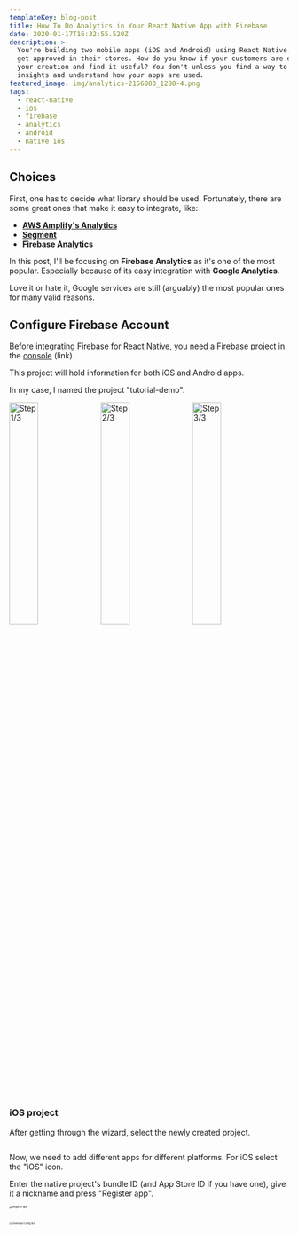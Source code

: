 ```yaml
---
templateKey: blog-post
title: How To Do Analytics in Your React Native App with Firebase
date: 2020-01-17T16:32:55.520Z
description: >-
  You're building two mobile apps (iOS and Android) using React Native. The apps
  get approved in their stores. How do you know if your customers are enjoying
  your creation and find it useful? You don't unless you find a way to get
  insights and understand how your apps are used.
featured_image: img/analytics-2156083_1280-4.png
tags:
  - react-native
  - ios
  - firebase
  - analytics
  - android
  - native ios
---
```


## Choices

First, one has to decide what library should be used. Fortunately, there are some great ones that make it easy to integrate, like:

- [**AWS Amplify's Analytics**](https://aws-amplify.github.io/docs/js/analytics)
- [**Segment**](https://segment.com/docs/connections/sources/catalog/libraries/mobile/react-native/)
- **Firebase Analytics**

In this post, I'll be focusing on **Firebase Analytics** as it's one of the most popular. Especially because of its easy integration with **Google Analytics**.

Love it or hate it, Google services are still (arguably) the most popular ones for many valid reasons.




## Configure Firebase Account

Before integrating Firebase for React Native, you need a Firebase project in the [console](https://console.firebase.google.com/) (link).

This project will hold information for both iOS and Android apps.

In my case, I named the project "tutorial-demo".

<img src="https://thepracticaldev.s3.amazonaws.com/i/n66h20c0jo9l7wqlplt4.png" alt="Step 1/3" style="width:32%" /> 

<img src="https://thepracticaldev.s3.amazonaws.com/i/q4ltod2rvy2ka4sx58ix.png" alt="Step 2/3" style="width:32%" />

<img src="https://thepracticaldev.s3.amazonaws.com/i/pmkk4nho3xk6y7dj55ao.png" alt="Step 3/3" style="width:32%" />



### iOS project

After getting through the wizard, select the newly created project.

<img src="https://thepracticaldev.s3.amazonaws.com/i/hjjiy3ozue2zb4jbujsc.png" alt="" style="zoom:50%;" />



Now, we need to add different apps for different platforms. For iOS select the "iOS" icon.

Enter the native project's bundle ID (and App Store ID if you have one), give it a nickname and press "Register app".

<img src="https://thepracticaldev.s3.amazonaws.com/i/3p16we3pl1yikgdz8u0i.png" alt="Register app" style="zoom:33%; width:50%; height:90px" />

<img src="https://thepracticaldev.s3.amazonaws.com/i/l6ajy1s7oippvnno8zuq.png" alt="Download config file" style="zoom: 30%; width: 50%;" />



The Firebase console provides a `GoogleService-Info.plist` file. 

This contains a set of credentials for iOS devices to use when authenticating with your Firebase project.

Download the "GoogleService-Info.plist" presented in the second step and add it to the iOS native project. 

Don't forget to select the correct target if you're having multiple targets. Also, don't forget to select "Copy items if needed".

<img src="https://thepracticaldev.s3.amazonaws.com/i/z6vz1xs416stvd4q2rse.png" alt="" style="zoom:50%;width:50%" />

<img src="https://thepracticaldev.s3.amazonaws.com/i/lz0zifox7soy91nsg06h.png" alt="" style="zoom:50%;width:50%" />



**Note**: Open "GoogleService-Info.plist" and enable analytics by setting "YES" the key "IS_ANALYTICS_ENABLED".

![IS_ANALYTICS_ENABLED](https://thepracticaldev.s3.amazonaws.com/i/w43ht5y8l0q39d4jih4n.png)

The 3rd step is not relevant for us, as we are covered by the firebase package that will add the pods for us.

The 4th step is something that we can add later. For now, let's finish with Firebase console configurations.



### Android project

The android side of things is very similar.

Go to the project homepage and select the "Android" icon. 

<img src="https://thepracticaldev.s3.amazonaws.com/i/y88ph232jbqfda78895s.png" alt="Step 1" style="zoom:100%;width:45%;" />

<img src="https://thepracticaldev.s3.amazonaws.com/i/r0vqh8gi5p4ys2ybamuw.png" alt="Step 2" style="zoom:100%;width:45%;" />

Here, we have again a config file - this time called "google-services.json". 

Add it to the native project inside the "app" folder from the android project folder.




## Install and Configure Firebase Analytics package

For React Native, there is the official Firebase package: [https://invertase.io/oss/react-native-firebase/](https://invertase.io/oss/react-native-firebase/)

It contains all the Firebase services and we'll be installing and using the *[Analytics](https://invertase.io/oss/react-native-firebase/v6/analytics)* one.



Install the core and analytics packages:

```bash
yarn add @react-native-firebase/app
yarn add @react-native-firebase/analytics
```

Assuming the React Native version is >= 0.60, the module should be automatically linked to your project.

If not, you need to manually integrate the `app` module into your project. See the following steps for [Android](https://invertase.io/oss/react-native-firebase/v6/app/android) and [iOS](https://invertase.io/oss/react-native-firebase/v6/app/ios) for more information on manual linking.



Install the pods for the iOS app:

    cd ios && pod install && cd ..

**iOS**: I noticed that after integrating the firebase package I needed to do some extra steps to make it work:

 - clear the "Derived Data" 
 - clean the project
 - remove the existing app from the simulator/testing device

**Android:** In case the build or the gradle syncing is failing - it happened to me in one occasion, this is what I modified. 
 I think it has to do with auto-linking failing for some reason.

 *android/build.gradle*

 ```groovy
 buildscript {
 		// ...
     dependencies {
 				// ...
         classpath 'com.google.gms:google-services:4.3.2' // <---
     }
 }
 ```

 *android/app/build.gradle*

 ```groovy
 dependencies {
 		// ...
     implementation 'com.google.firebase:firebase-analytics:17.2.0' // <---
 		// ...
 }
 // ...
 
 apply plugin: 'com.android.application'        // <---
 apply plugin: 'com.google.gms.google-services' // <---
 ```



## Analytics layer


### Automatic events

Just by integrating the Analytics package there are some events that are collected automatically like:

*first_open, user_engagement, app_clear_data .* 

More details are provided here: [https://support.google.com/firebase/answer/6317485](https://support.google.com/firebase/answer/6317485)

### Custom events

What's cool about this package is that it provides predefined methods for different use cases depending on the nature of your app (e-commerce, games, etc.), but also bare-bones functions to customize your own event loggings.

Long story short, what we can do using react-native-firebase is:

- Log custom events

  ```javascript
  await analytics().logEvent("event_name", {"key_1": "value_1", "key_2": "value_2"});
  ```

  

- Log the opening of the app

  ```js
  await firebase.analytics().logAppOpen();
  ```

  

- Log the sign in/sign up event

  ```javascript
  await firebase.analytics().logLogin({
    method: 'facebook',
  });
  
  await firebase.analytics().logSignUp({
    method: 'facebook',
  });
  ```

> Behind the scenes, these specific events (logAppOpen, logLogin, logSignUp) are using the logEvent method specifying the key and some properties for you.



- Set user properties

  ```javascript
  await analytics().setUserId("id");
  await analytics().setUserProperty('email', email); // <--- DON'T DO THIS !!!
  await analytics().setUserProperties('account', {
  	'subscription': 'premium'
  });
  ```

  > It is highly recommended not to send any fragile and secret data to firebase (emails, passwords, names, etc.) - not even hashed.



- Tracking screens

  ```javascript
  await analytics().setCurrentScreen("screen_name", "screen_name");
  ```

  

And these are just a bunch of them. [**Here**](https://invertase.io/oss/react-native-firebase/v6/analytics/reference/module#logViewItem) are all the supported methods.




## Integrating it in your project and use cases

Now, to demo these events, let's do an old-fashioned class that we will be used to centralize the analytics code. An advantage of this approach would be that we can use multiple analytics solutions/packages by updating just one file. (Of course, it doesn't need to be a class but here we are :) )

```javascript
    import analytics, { firebase } from '@react-native-firebase/analytics';
    
    class Analytics {
      static init() {
        if (firebase.app().utils().isRunningInTestLab) {
          analytics().setAnalyticsCollectionEnabled(false);
        } else {
          analytics().setAnalyticsCollectionEnabled(true);
        }
      }
    
      static onSignIn = async userObject => {
        const { id, email } = userObject;
        await Promise.all([
          analytics().setUserId(id),
          analytics().setUserProperty('email', email), // <--- DON'T DO THIS !!!
          this.logEvent("sign_in")
        ]);
      };
    
      static onSignUp = async userObject => {
        const { id, email } = userObject;
        await Promise.all([
          analytics().setUserId(id),
          analytics().setUserProperty('email', email),  // <--- DON'T DO THIS !!!
          analytics().setUserProperty('created_at', new Date()),
          this.logEvent("sign_up")
        ]);
      };
    
      static setCurrentScreen = async screenName => {
        await analytics().setCurrentScreen(screenName, screenName);
      };
    
      static logEvent = async (eventName, propertyObject = {}) => {
        await analytics().logEvent(eventName, propertyObject);
      }
    
      static onSignOut = async () => {
        await analytics().resetAnalyticsData();
      };
    }
    
    export default Analytics;
```



### Track Sign ins

What's left is to use our Analytics static methods where they belong in the code
```javascript
    // src/screens/Login.js
    
    // ...imports
    
    const Login = () => {
    
      const { navigate } = useNavigation();
    
      const [email, setEmail] = useState('');
      const [password, setPassword] = useState('')
    
      const loginAction = async () => {
    
        //  validate inputs...
        //  api call for signing in...
    
        navigate('SignedIn');
        await Analytics.onSignIn({ id: "1", email })
      }
    
      return (
    	 // ...
      );
    
    }
```




### Tracking screens

Here we have multiple options depending on what do we need. 

Either track them separately in each component after they're being mounted or making use of events other packages we might have in our project. One example could be the beloved and frequently used react-navigation.

- useEffect hook inside the components.

```javascript
const HomepageScreen = () => {
  
  useEffect(() => {
    Analytics.setCurrentScreen('Homepage');
  }, []);

  return ( ... )
}
```



- navigation state changes directly on the app container. 

```javascript
// App.js

const AppContainer = createAppContainer(Navigator);

const App = () => {

	// Helper method
  const getActiveRouteName = navigationState => {
    if (!navigationState) {
      return null;
    }
    const route = navigationState.routes[navigationState.index];
    // dive into nested navigators
    if (route.routes) {
      return getActiveRouteName(route);
    }
    return route.routeName;
  };

  return (
    <Provider store={store}>
      <AppContainer
        onNavigationStateChange={(prevState, currentState, action) => {
          const currentRouteName = getActiveRouteName(currentState);
          const previousRouteName = getActiveRouteName(prevState);

          if (previousRouteName !== currentRouteName) {
            Analytics.setCurrentScreen(currentRouteName);
          }
        }}
      />
    </Provider>
  )
}

export default App;
```




### Custom events

An example would be to track in an image sharing app either the users are more inclined to use the camera or the camera roll.
```javascript
    // src/screens/Camera.js
    
    // ...imports
    const CameraScreen = ({ ... }) => {
    
      const { navigate } = useNavigation();
    
      const takePicture = async () => {
        if (this.camera) {
    	    // ...
          Analytics.logEvent("add_image", {
            "take_picture": true,
            "camera_roll": false
          });
    
          navigate('ImagesList');
        }
      }
    
      return (
        // ...
      );
    }
```




## Last step: see it working

Everything is installed, configured and implemented. Let's see if we get something from the app to the Firebase Console.

Nothing?...

Well, there is a delay of about 1 hour between logging and seeing the events on the dashboard. 

The good news is that there is something we can do to test it quickly - with a latency of about 1 second.

It is called **DebugView**.



### iOS

For the iOS project, we can pass an argument on the Run process by editing the scheme.

The argument is called -FIRDebugEnabled

![FIRDebugEnabled](https://thepracticaldev.s3.amazonaws.com/i/8wwabv04f2huw55bumey.png)

For the Release builds, we should specify the argument **-FIRDebugDisabled**.



### Android

To enable Debug mode on Android, just run:

    adb shell setprop debug.firebase.analytics.app package_name

This behaviour persists until you explicitly disable Debug mode by specifying the following command-line argument:

    adb shell setprop debug.firebase.analytics.app .none.

Now run the apps again and you should see some action in the Firebase console:

![Debug view](https://thepracticaldev.s3.amazonaws.com/i/f8aqg1pwvs7hyoc8zw48.png)

> From my experience: if for some mystical reason it doesn't work on iOS, what did the trick for me is to manually link the libraries in Xcode, like in the picture below.
>
> <img src="https://thepracticaldev.s3.amazonaws.com/i/h8d0rme5p3w94xkny0y9.png" alt="Integrate libs" style="zoom: 50%;" />




## Conclusion

And that's pretty much it.

What you can do from here is release your app and gather valuable information. Pair it with data from Google Analytics and you have the power (**and the data to back it up**) to decide what's the best next move.

For the full code here's the Github link: [https://github.com/calincrist/imageSharingApp](https://github.com/calincrist/imageSharingApp).



Previous blog post:
[How To Do Authentication using AWS Amplify in iOS](https://dev.to/calin_crist/how-to-do-authentication-using-aws-amplify-in-ios-4kb6)
